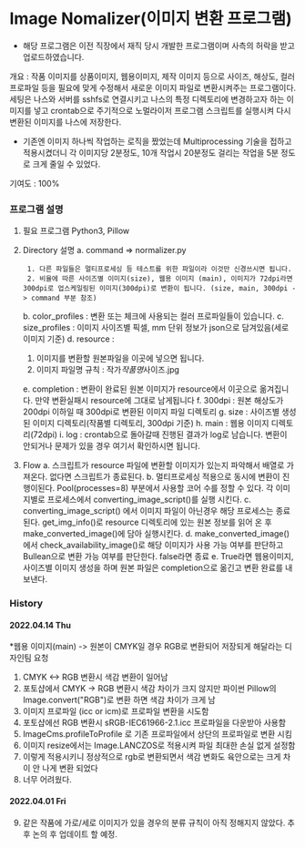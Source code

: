 # Image Nomalizer(이미지 변환 프로그램)

-   해당 프로그램은 이전 직장에서 재직 당시 개발한 프로그램이며 사측의 허락을 받고 업로드하였습니다.

개요 : 작품 이미지를 상품이미지, 웹용이미지, 제작 이미지 등으로 사이즈, 해상도, 컬러 프로파일 등을 필요에 맞게 수정해서 새로운 이미지 파일로 변환시켜주는 프로그램이다.
세팅은 나스와 서버를 sshfs로 연결시키고 나스의 특정 디렉토리에 변경하고자 하는 이미지를 넣고 crontab으로 주기적으로 노멀라이저 프로그램 스크립트를 실행시켜 다시 변환된 이미지를
나스에 저장한다.

-   기존엔 이미지 하나씩 작업하는 로직을 짰었는데 Multiprocessing 기술을 접하고 적용시켰더니
    각 이미지당 2분정도, 10개 작업시 20분정도 걸리는 작업을 5분 정도로 크게 줄일 수 있었다.

기여도 : 100%

### 프로그램 설명

1.  필요 프로그램
    Python3, Pillow

2.  Directory 설명
    a. command => normalizer.py

         1. 다른 파일들은 멀티프로세싱 등 테스트를 위한 파일이라 이것만 신경쓰시면 됩니다.
         2. 비율에 따른 사이즈별 이미지(size), 웹용 이미지 (main), 이미지가 72dpi라면 300dpi로 업스케일링된 이미지(300dpi)로 변환이 됩니다. (size, main, 300dpi -> command 부분 참조)

    b. color_profiles : 변환 또는 체크에 사용되는 컬러 프로파일들이 있습니다.
    c. size_profiles : 이미지 사이즈별 픽셀, mm 단위 정보가 json으로 담겨있음(세로 이미지 기준)
    d. resource :

    1. 이미지를 변환할 원본파일을 이곳에 넣으면 됩니다.
    2. 이미지 파일명 규칙 : 작가*작품명*사이즈.jpg

     <!-- 아래의 디렉토리는 따로 만들지 않아도 스크립트를 돌리면 자동 생성된다. -->

    e. completion : 변환이 완료된 원본 이미지가 resource에서 이곳으로 옮겨집니다. 만약 변환실패시 resource에 그대로 남게됩니다
    f. 300dpi : 원본 해상도가 200dpi 이하일 때 300dpi로 변환된 이미지 파일 디렉토리
    g. size : 사이즈별 생성된 이미지 디렉토리(작품별 디렉토리, 300dpi 기준)
    h. main : 웹용 이미지 디렉토리(72dpi)
    i. log : crontab으로 돌아갈때 진행된 결과가 log로 남습니다. 변환이 안되거나 문제가 있을 경우 여기서 확인하시면 됩니다.

3.  Flow
    a. 스크립트가 resource 파일에 변환할 이미지가 있는지 파악해서 배열로 가져온다.
    없다면 스크립트가 종료된다.
    b. 멀티프로세싱 적용으로 동시에 변환이 진행이된다.
    Pool(processes=8) 부분에서 사용할 코어 수를 정할 수 있다.
    각 이미지별로 프로세스에서 converting_image_script()를 실행 시킨다.
    c. converting_image_script() 에서 이미지 파일이 아닌경우 해당 프로세스는 종료된다.
    get_img_info()로 resource 디렉토리에 있는 원본 정보를 읽어 온 후
    make_converted_image()에 담아 실행시킨다.
    d. make_converted_image()에서 check_availability_image()로 해당 이미지가 사용 가능 여부를 판단하고
    Bullean으로 변환 가능 여부를 판단한다. false라면 종료
    e. True라면 웹용이미지, 사이즈별 이미지 생성을 하며 원본 파일은 completion으로 옮긴고 변환 완료를 내보낸다.

### History

#### 2022.04.14 Thu

\*웹용 이미지(main) -> 원본이 CMYK일 경우 RGB로 변환되어 저장되게 해달라는 디자인팀 요청

1. CMYK <-> RGB 변환시 색감 변환이 일어남
2. 포토샵에서 CMYK -> RGB 변환시 색감 차이가 크지 않지만 파이썬 Pillow의 Image.convert("RGB")로 변환 하면 색감 차이가 크게 남
3. 이미지 프로파일 (icc or icm)로 프로파일 변환을 시도함
4. 포토샵에선 RGB 변환시 sRGB-IEC61966-2.1.icc 프로파일을 다운받아 사용함
5. ImageCms.profileToProfile 로 기존 프로파일에서 상단의 프로파일로 변환 시킴
6. 이미지 resize에서는 Image.LANCZOS로 적용시켜 파일 최대한 손실 없게 설정함
7. 이렇게 적용시키니 정상적으로 rgb로 변환되면서 색감 변화도 육안으로는 크게 차이 안 나게 변환 되었다
8. 너무 어려웠다.

#### 2022.04.01 Fri

9. 같은 작품에 가로/세로 이미지가 있을 경우의 분류 규칙이 아직 정해지지 않았다.
   추후 논의 후 업데이트 할 예정.
